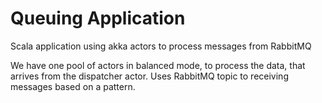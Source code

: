 # Queuing Application
Scala application using akka actors to process messages from RabbitMQ

We have one pool of actors in balanced mode, to process the data, that arrives from the dispatcher actor.
Uses RabbitMQ topic to receiving messages based on a pattern.
